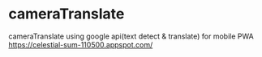# cameraTranslate
cameraTranslate using google api(text detect &amp; translate) for mobile ​PWA https://celestial-sum-110500.appspot.com/
